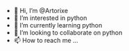 - 👋 Hi, I’m @Artorixe
- 👀 I’m interested in python
- 🌱 I’m currently learning python
- 💞️ I’m looking to collaborate on python
- 📫 How to reach me ...

<!---
Artorixe/Artorixe is a ✨ special ✨ repository because its `README.md` (this file) appears on your GitHub profile.
You can click the Preview link to take a look at your changes.
--->
